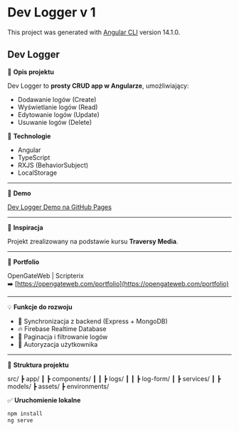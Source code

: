 # Dev Logger v 1

This project was generated with [Angular CLI](https://github.com/angular/angular-cli) version 14.1.0.

## Dev Logger

🚀 **Opis projektu**

Dev Logger to **prosty CRUD app w Angularze**, umożliwiający:

- Dodawanie logów (Create)
- Wyświetlanie logów (Read)
- Edytowanie logów (Update)
- Usuwanie logów (Delete)

🔧 **Technologie**

- Angular
- TypeScript
- RXJS (BehaviorSubject)
- LocalStorage

---

🔗 **Demo**

[Dev Logger Demo na GitHub Pages](https://scripterix.github.io/)

---

📝 **Inspiracja**

Projekt zrealizowany na podstawie kursu **Traversy Media**.

---

👤 **Portfolio**

OpenGateWeb | Scripterix  
➡️ [https://opengateweb.com/portfolio](https://opengateweb.com/portfolio)

---

💡 **Funkcje do rozwoju**

- 🔄 Synchronizacja z backend (Express + MongoDB)  
- 🔥 Firebase Realtime Database  
- 📅 Paginacja i filtrowanie logów  
- 📝 Autoryzacja użytkownika

---

📂 **Struktura projektu**

src/
┣ app/
┃ ┣ components/
┃ ┃ ┣ logs/
┃ ┃ ┣ log-form/
┃ ┣ services/
┃ ┣ models/
┣ assets/
┣ environments/


✅ **Uruchomienie lokalne**

```bash
npm install
ng serve
```